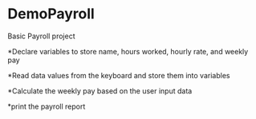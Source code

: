 # DemoPayroll
Basic Payroll project

*Declare variables to store name, hours worked, hourly rate, and weekly pay

*Read data values from the keyboard and store them into variables

*Calculate the weekly pay based on the user input data

*print the payroll report
